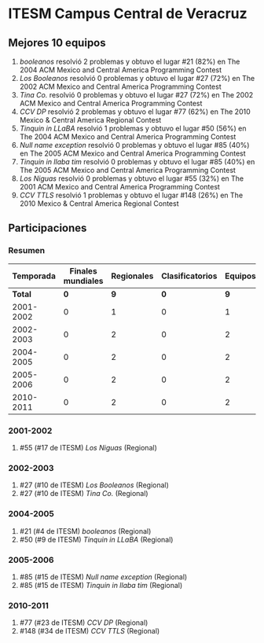 # ITESM Campus Central de Veracruz

## Mejores 10 equipos

1. _booleanos_ resolvió 2 problemas y obtuvo el lugar #21 (82%) en The 2004 ACM Mexico and Central America Programming Contest
1. _Los Booleanos_ resolvió 0 problemas y obtuvo el lugar #27 (72%) en The 2002 ACM Mexico and Central America Programming Contest
1. _Tina Co._ resolvió 0 problemas y obtuvo el lugar #27 (72%) en The 2002 ACM Mexico and Central America Programming Contest
1. _CCV DP_ resolvió 2 problemas y obtuvo el lugar #77 (62%) en The 2010 Mexico & Central America Regional Contest
1. _Tinquin in LLaBA_ resolvió 1 problemas y obtuvo el lugar #50 (56%) en The 2004 ACM Mexico and Central America Programming Contest
1. _Null name exception_ resolvió 0 problemas y obtuvo el lugar #85 (40%) en The 2005 ACM Mexico and Central America Programming Contest
1. _Tinquin in llaba tim_ resolvió 0 problemas y obtuvo el lugar #85 (40%) en The 2005 ACM Mexico and Central America Programming Contest
1. _Los Niguas_ resolvió 0 problemas y obtuvo el lugar #55 (32%) en The 2001 ACM Mexico and Central America Programming Contest
1. _CCV TTLS_ resolvió 1 problemas y obtuvo el lugar #148 (26%) en The 2010 Mexico & Central America Regional Contest

## Participaciones

### Resumen

| Temporada | Finales mundiales | Regionales | Clasificatorios | Equipos |
| --- | --- | --- | --- | --- |
| **Total** | **0** | **9** | **0** | **9** |
| 2001-2002 | 0 | 1 | 0 | 1 |
| 2002-2003 | 0 | 2 | 0 | 2 |
| 2004-2005 | 0 | 2 | 0 | 2 |
| 2005-2006 | 0 | 2 | 0 | 2 |
| 2010-2011 | 0 | 2 | 0 | 2 |

### 2001-2002

1. #55 (#17 de ITESM) _Los Niguas_ (Regional)

### 2002-2003

1. #27 (#10 de ITESM) _Los Booleanos_ (Regional)
1. #27 (#10 de ITESM) _Tina Co._ (Regional)

### 2004-2005

1. #21 (#4 de ITESM) _booleanos_ (Regional)
1. #50 (#9 de ITESM) _Tinquin in LLaBA_ (Regional)

### 2005-2006

1. #85 (#15 de ITESM) _Null name exception_ (Regional)
1. #85 (#15 de ITESM) _Tinquin in llaba tim_ (Regional)

### 2010-2011

1. #77 (#23 de ITESM) _CCV DP_ (Regional)
1. #148 (#34 de ITESM) _CCV TTLS_ (Regional)



